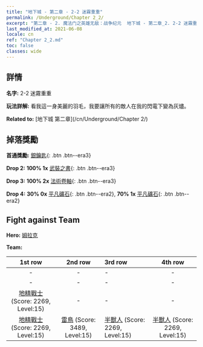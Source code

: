 ```yaml
---
title: "地下城 - 第二章 - 2-2 迷霧重重"
permalink: /Underground/Chapter 2_2/
excerpt: "第二章 - 2. 魔法门之英雄无敌：战争纪元  地下城 - 第二章_2. 2-2 迷霧重重"
last_modified_at: 2021-06-08
locale: cn
ref: "Chapter 2_2.md"
toc: false
classes: wide
---
```


## 詳情

 **名字:** 2-2 迷霧重重

 **玩法詳解:**       看我這一身美麗的羽毛，我要讓所有的敵人在我的閃電下變為灰燼。

 **Related to:** [地下城 第二章](/cn/Underground/Chapter 2/)

## 掉落獎勵

 **首通獎勵:** [銀鑰匙](/cn/Items/con_693/){: .btn .btn--era3}

 **Drop 2:** **100% 1x** [武裝之書](/cn/Items/mat_18/){: .btn .btn--era3}

 **Drop 3:** **100% 2x** [法術卷軸](/cn/Items/con_694/){: .btn .btn--era3}

 **Drop 4:** **30% 0x** [平凡礦石](/cn/Items/mat_6/){: .btn .btn--era2}, **70% 1x** [平凡礦石](/cn/Items/mat_6/){: .btn .btn--era2}


## Fight against Team
 **Hero:** [姆拉克](/cn/heroes/Mullich/)

 **Team:**


  | 1st row | 2nd row | 3rd row | 4th row |
  |:----:|:----:|:----|:----:|
  | - | - | - | - |
  | - | - | - | - |
  | [地精戰士](/cn/units/Goblin/) (Score: 2269, Level:15)  | - | - | - |
  | [地精戰士](/cn/units/Goblin/) (Score: 2269, Level:15)  | [雷鳥](/cn/units/Roc/) (Score: 3489, Level:15)  | [半獸人](/cn/units/Orc/) (Score: 2269, Level:15)  | [半獸人](/cn/units/Orc/) (Score: 2269, Level:15)  |


